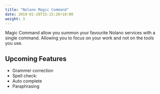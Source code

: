 ```yaml
---
title: "Nolano Magic Command"
date: 2019-01-28T15:15:26+10:00
weight: 3
---
```


Magic Command allow you summon your favourite Nolano services with a single command. Allowing you to focus on your work and not on the tools you use.

## Upcoming Features
- Grammer correction
- Spell check: 
- Auto complete
- Paraphrasing